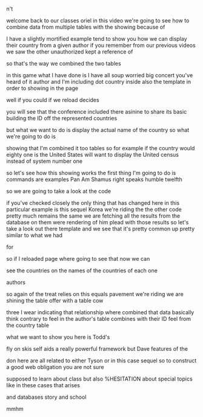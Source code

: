 n't 

welcome back to our classes oriel in this video we're going to see how to combine data from multiple tables with the showing because of 

I have a slightly mortified example tend to show you how we can display their country from a given author if you remember from our previous videos we saw the other unauthorized kept a reference of 

so that's the way we combined the two tables 

in this game what I have done is I have all soup worried big concert you've heard of it author and I'm including dot country inside also the template in order to showing in the page 

well if you could if we reload decides 

you will see that the conference included there asinine to share its basic building the ID off the represented countries 

but what we want to do is display the actual name of the country so what we're going to do is 

showing that I'm combined it too tables so for example if the country would eighty one is the United States will want to display the United census instead of system number one 

so let's see how this showing works the first thing I'm going to do is commands are examples Pan Am Shamus right speaks humble twelfth 

so we are going to take a look at the code 

if you've checked closely the only thing that has changed here in this particular example is this sequel Korea we're riding the the other code pretty much remains the same we are fetching all the results from the database on them were rendering of him plead with those results so let's take a look out there template and we see that it's pretty common up pretty similar to what we had 

for 

so if I reloaded page where going to see that now we can 

see the countries on the names of the countries of each one 

authors 

so again of the treat relies on this equals pavement we're riding we are shining the table offer with a table cow 

three I wear indicating that relationship where combined that data basically think contrary to feel in the author's table combines with their ID feel from the country table 

what we want to show you here is Todd's 

fly on skis self aids a really powerful framework but Dave features of the 

don here are all related to either Tyson or in this case sequel so to construct a good web obligation you are not sure 

supposed to learn about class but also %HESITATION about special topics like in these cases that arises 

and databases story and school 

mmhm